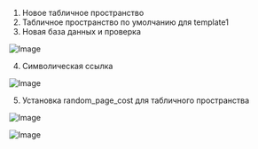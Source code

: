 1. Новое табличное пространство
2. Табличное пространство по умолчанию для template1
3. Новая база данных и проверка


![Image](https://user-images.githubusercontent.com/114604670/205001496-8f1e581e-7faf-4d66-a56a-6aaeb9f228f1.png)

4. Символическая ссылка


![Image](https://user-images.githubusercontent.com/114604670/205001555-4d687fbb-7de4-44c6-9f33-11b4a1ce5d77.png)

5. Установка random_page_cost для табличного пространства


![Image](https://user-images.githubusercontent.com/114604670/205001605-82695865-7b9f-4caf-9bbe-07a560a6ccb4.png)



![Image](https://user-images.githubusercontent.com/114604670/205001637-28165842-26a4-482f-a42a-f59db8e97b83.png)
